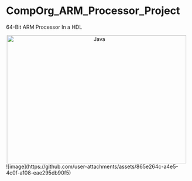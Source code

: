 # CompOrg_ARM_Processor_Project
64-Bit ARM Processor In a HDL

<div style="text-align: center;">
  <img align="middle" alt="Java" width="490px" height="350px" style="padding-right:10px;" src="https://github.com/user-attachments/assets/865e264c-a4e5-4c0f-a108-eae295db90f5"/>
</div>
![image](https://github.com/user-attachments/assets/865e264c-a4e5-4c0f-a108-eae295db90f5)


